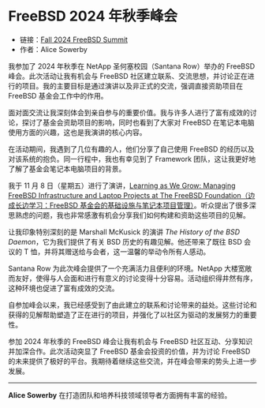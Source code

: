 # FreeBSD 2024 年秋季峰会

- 链接：[Fall 2024 FreeBSD Summit](https://freebsdfoundation.org/our-work/journal/browser-based-edition/downstreams/fall-2024-freebsd-summit)
- 作者：Alice Sowerby

我参加了 2024 年秋季在 NetApp 圣何塞校园（Santana Row）举办的 FreeBSD 峰会。此次活动让我有机会与 FreeBSD 社区建立联系、交流思想，并讨论正在进行的项目。我的主要目标是通过演讲以及非正式的交流，强调直接资助项目在 FreeBSD 基金会工作中的作用。

面对面交流让我深刻体会到亲自参与的重要价值。我与许多人进行了富有成效的讨论，探讨了基金会资助项目的影响，同时也看到了大家对 FreeBSD 在笔记本电脑使用方面的兴趣，这也是我演讲的核心内容。

在活动期间，我遇到了几位有趣的人，他们分享了自己使用 FreeBSD 的经历以及对该系统的抱负。同一行程中，我也有幸见到了 Framework 团队，这让我更好地了解了基金会笔记本电脑项目的背景。

我于 11 月 8 日（星期五）进行了演讲，[Learning as We Grow: Managing FreeBSD Infrastructure and Laptop Projects at The FreeBSD Foundation（边成长边学习：FreeBSD 基金会的基础设施与笔记本项目管理）](https://www.youtube.com/watch?v=2IwqWiC4KZg)。听众提出了很多深思熟虑的问题，我也非常感激有机会分享我们如何构建和资助这些项目的见解。

让我印象特别深刻的是 Marshall McKusick 的演讲 *The History of the BSD Daemon*，它为我们提供了有关 BSD 历史的有趣见解。他还带来了既往 BSD 会议的 T 恤，并将其赠送给与会者，这一温馨的举动令所有人感动。

Santana Row 为此次峰会提供了一个充满活力且便利的环境。NetApp 大楼宽敞而友好，使得与人会面和进行有意义的讨论变得十分容易。活动组织得井然有序，这种环境也促进了富有成效的交流。

自参加峰会以来，我已经感受到了由此建立的联系和讨论带来的益处。这些讨论和获得的见解帮助塑造了正在进行的项目，并强化了以社区为驱动的发展努力的重要性。

参加 2024 年秋季的 FreeBSD 峰会让我有机会与 FreeBSD 社区互动、分享知识并加深合作。此次活动突显了 FreeBSD 基金会投资的价值，并为讨论 FreeBSD 的未来提供了极好的平台。我期待着继续这些交流，并在峰会带来的势头上进一步发展。

---

**Alice Sowerby** 在打造团队和培养科技领域领导者方面拥有丰富的经验。
